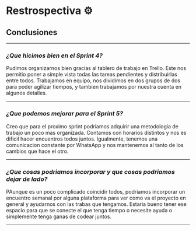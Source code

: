 # Restrospectiva ⚙️
## Conclusiones

***

### _¿Que hicimos bien en el Sprint 4?_
 
Pudimos organizarnos bien gracias al tablero de trabajo en Trello. Este nos permitio poner a simple vista todas las tareas pendientes y distribuirlas entre todos. Trabajamos en equipo, nos dividimos en dos grupos de dos para poder agilizar tiempos, y tambien trabajamos por nuestra cuenta en algunos detalles.
***

### _¿Que podemos mejorar para el Sprint 5?_

Creo que para el proximo sprint podriamos adquirir una metodologia de trabajo un poco mas organizada. Contamos con horarios distintos y nos es dificil hacer encuentros todos juntos. Igualmente, tenemos una comunicacion constante por WhatsApp y nos mantenemos al tanto de los cambios que hace el otro. 
*** 

### _¿Que cosas podriamos incorporar y que cosas podriamos dejar de lado?_

PAunque es un poco complicado coincidir todos, podriamos incorporar un encuentro semanal por alguna plataforma para ver como va el proyecto en general y ayudarnos con las trabas que tengamos. Estaria bueno tener ese espacio para que se conecte el que tenga tiempo o necesite ayuda o simplemente tenga ganas de codear juntos. 
***
